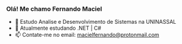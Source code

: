 ### Olá! Me chamo Fernando Maciel



- 🔭 Estudo Analise e Desenvolvimento de Sistemas na UNINASSAL
- 🌱 Atualmente estudando .NET | C#
- 📫 Contate-me no email: macielfernando@protonmail.com

